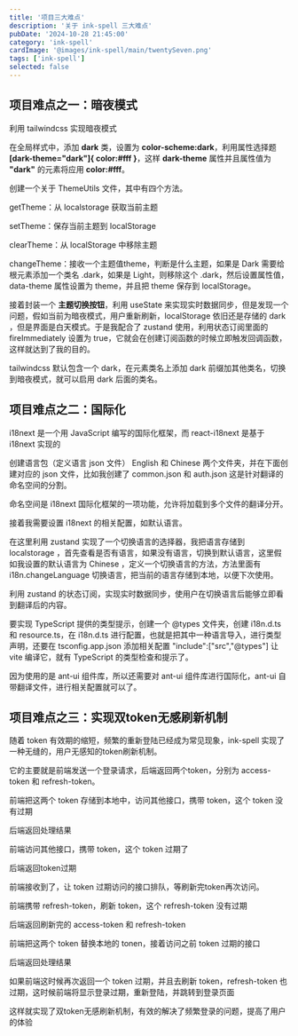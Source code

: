```yaml
---
title: '项目三大难点'
description: '关于 ink-spell 三大难点'
pubDate: '2024-10-28 21:45:00'
category: 'ink-spell'
cardImage: '@images/ink-spell/main/twentySeven.png'
tags: ['ink-spell']
selected: false
---
```


## 项目难点之一：暗夜模式

利用 tailwindcss 实现暗夜模式

在全局样式中，添加 **dark** 类，设置为 **color-scheme:dark**，利用属性选择题 **[dark-theme="dark"]{ color:#fff }**，这样 **dark-theme** 属性并且属性值为 **"dark"** 的元素将应用 **color:#fff**。

创建一个关于 ThemeUtils 文件，其中有四个方法。

getTheme：从 localstorage 获取当前主题

setTheme：保存当前主题到 localStorage

clearTheme：从 localStorage 中移除主题

changeTheme：接收一个主题值theme，判断是什么主题，如果是 Dark 需要给根元素添加一个类名 .dark，如果是 Light，则移除这个 .dark，然后设置属性值，data-theme 属性设置为 theme，并且把 theme 保存到 localStorage。

接着封装一个 **主题切换按钮**，利用 useState 来实现实时数据同步，但是发现一个问题，假如当前为暗夜模式，用户重新刷新，localStorage 依旧还是存储的 dark ，但是界面是白天模式。于是我配合了 zustand 使用，利用状态订阅里面的 fireImmediately 设置为 true，它就会在创建订阅函数的时候立即触发回调函数，这样就达到了我的目的。

tailwindcss 默认包含一个 dark，在元素类名上添加 dark 前缀加其他类名，切换到暗夜模式，就可以启用 dark 后面的类名。

## 项目难点之二：国际化

i18next 是一个用 JavaScript 编写的国际化框架，而 react-i18next 是基于 i18next 实现的

创建语言包（定义语言 json 文件） English 和 Chinese 两个文件夹，并在下面创建对应的 json 文件，比如我创建了 common.json 和 auth.json 这是针对翻译的命名空间的分割。

命名空间是 i18next 国际化框架的一项功能，允许将加载到多个文件的翻译分开。

接着我需要设置 i18next 的相关配置，如默认语言。

在这里利用 zustand 实现了一个切换语言的选择器，我把语言存储到 localstorage ，首先查看是否有语言，如果没有语言，切换到默认语言，这里假如我设置的默认语言为 Chinese ，定义一个切换语言的方法，方法里面有 i18n.changeLanguage 切换语言，把当前的语言存储到本地，以便下次使用。

利用 zustand 的状态订阅，实现实时数据同步，使用户在切换语言后能够立即看到翻译后的内容。

要实现 TypeScript 提供的类型提示，创建一个 @types 文件夹，创建 i18n.d.ts 和 resource.ts，在 i18n.d.ts 进行配置，也就是把其中一种语言导入，进行类型声明，还要在 tsconfig.app.json 添加相关配置 "include":["src","@types"] 让 vite 编译它，就有 TypeScript 的类型检查和提示了。

因为使用的是 ant-ui 组件库，所以还需要对 ant-ui 组件库进行国际化，ant-ui 自带翻译文件，进行相关配置就可以了。

## 项目难点之三：实现双token无感刷新机制

随着 token 有效期的缩短，频繁的重新登陆已经成为常见现象，ink-spell 实现了一种无缝的，用户无感知的token刷新机制。

它的主要就是前端发送一个登录请求，后端返回两个token，分别为 access-token 和 refresh-token。

前端把这两个 token 存储到本地中，访问其他接口，携带 token，这个 token 没有过期

后端返回处理结果

前端访问其他接口，携带 token，这个 token 过期了

后端返回token过期

前端接收到了，让 token 过期访问的接口排队，等刷新完token再次访问。

前端携带 refresh-token，刷新 token，这个 refresh-token 没有过期

后端返回刷新完的 access-token 和 refresh-token

前端把这两个 token 替换本地的 tonen，接着访问之前 token 过期的接口

后端返回处理结果

如果前端这时候再次返回一个 token 过期，并且去刷新 token，refresh-token 也过期，这时候前端将显示登录过期，重新登陆，并跳转到登录页面

这样就实现了双token无感刷新机制，有效的解决了频繁登录的问题，提高了用户的体验
